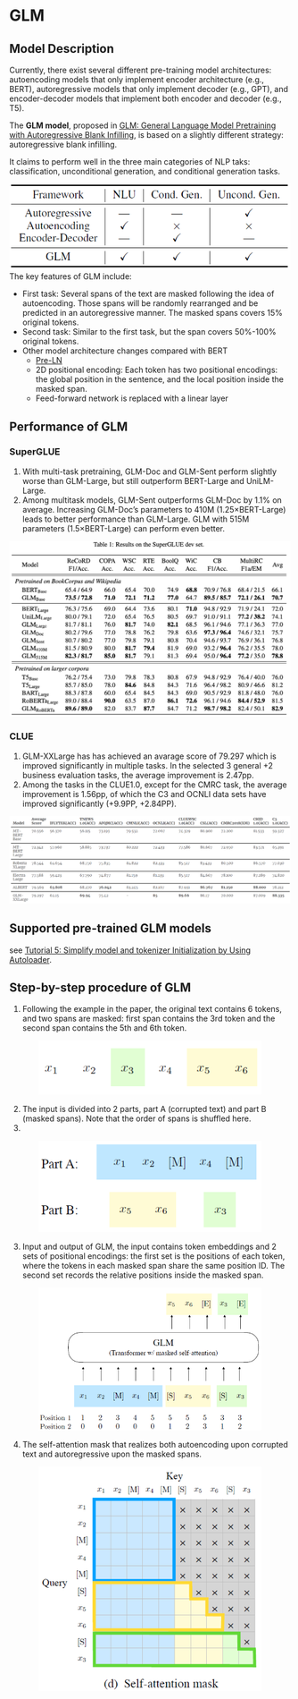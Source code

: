 # GLM

## Model Description

Currently, there exist several different pre-training model architectures: autoencoding models that only implement encoder architecture (e.g., BERT),
autoregressive models that only implement decoder (e.g., GPT), and encoder-decoder models that implement both encoder and decoder (e.g., T5).

The **GLM model**, proposed in [GLM: General Language Model Pretraining
with Autoregressive Blank Infilling](https://arxiv.org/abs/2103.10360), is based on a slightly different strategy: autoregressive blank infilling. 

It claims to perform well in the three main categories of NLP taks: classification, unconditional generation, and conditional generation tasks.
<div align=center><img src="img/glm_example_1.png" width="600px"></div>
The key features of GLM include:

- First task: Several spans of the text are masked following the idea of autoencoding. Those spans will be randomly rearranged and be predicted in an autoregressive manner. The masked spans covers 15% original tokens.
- Second task: Similar to the first task, but the span covers 50%-100% original tokens.
- Other model architecture changes compared with BERT
  - [Pre-LN](http://proceedings.mlr.press/v119/xiong20b.html)
  - 2D positional encoding: Each token has two positional encodings: the global position in the sentence, and the local position inside the masked span.
  - Feed-forward network is replaced with a linear layer

## Performance of GLM
### SuperGLUE

1. With multi-task pretraining, GLM-Doc and GLM-Sent perform slightly worse than GLM-Large, but still outperform BERT-Large and UniLM-Large. 
2. Among multitask models, GLM-Sent outperforms GLM-Doc by 1.1% on average. Increasing GLM-Doc’s parameters to 410M (1.25×BERT-Large) leads to better performance than GLM-Large. GLM with 515M parameters (1.5×BERT-Large) can perform even better.

<div align=center><img src="img/glm_results2.png"></div>

### CLUE

1. GLM-XXLarge has has achieved an avarage score of 79.297 which is improved significantly in multiple tasks. In the selected 3 general +2 business evaluation tasks, the average improvement is 2.47pp.
2. Among the tasks in the CLUE1.0, except for the CMRC task, the average improvement is 1.56pp, of which the C3 and OCNLI data sets have improved significantly (+9.9PP, +2.84PP).


<div align=center><img src="img/glm_performance.png"></div>

## Supported pre-trained GLM models
see [Tutorial 5: Simplify model and tokenizer Initialization by Using Autoloader](/docs/TUTORIAL_5_INSTRUCTIONS_FOR_AutoLoader.md).

## Step-by-step procedure of GLM
1) Following the example in the paper, the original text contains 6 tokens, and two spans are masked: first span contains the 3rd token and the second span contains the 5th and 6th token.

<div align=center><img src="img/glm_example_2.png" width="400px"></div>

2) The input is divided into 2 parts, part A (corrupted text) and part B (masked spans). Note that the order of spans is shuffled here.
3) 
<div align=center><img src="img/glm_example_3.png" width="400px"></div>

3) Input and output of GLM, the input contains token embeddings and 2 sets of positional encodings: the first set is the positions of each token, where the tokens in each masked span share the same position ID. The second set records the relative positions inside the masked span.
<div align=center><img src="img/glm_example_4.png" width="400px"></div>

4) The self-attention mask that realizes both autoencoding upon corrupted text and autoregressive upon the masked spans.
<div align=center><img src="img/glm_example_5.png" width="400px"></div>

